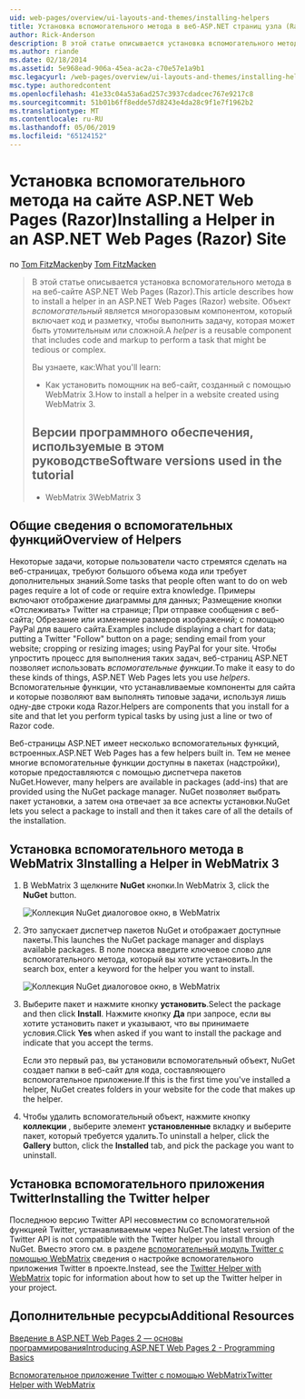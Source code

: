 ```yaml
---
uid: web-pages/overview/ui-layouts-and-themes/installing-helpers
title: Установка вспомогательного метода в веб-ASP.NET страниц узла (Razor) | Документация Майкрософт
author: Rick-Anderson
description: В этой статье описывается установка вспомогательного метода в на веб-сайте ASP.NET Web Pages (Razor). Помощник представляет собой многократно используемый компонент включает код и разметку для каждого...
ms.author: riande
ms.date: 02/18/2014
ms.assetid: 5e968ead-906a-45ea-ac2a-c70e57e1a9b1
msc.legacyurl: /web-pages/overview/ui-layouts-and-themes/installing-helpers
msc.type: authoredcontent
ms.openlocfilehash: 41e33c04a53a6ad257c3937cdadcec767e9217c8
ms.sourcegitcommit: 51b01b6ff8edde57d8243e4da28c9f1e7f1962b2
ms.translationtype: MT
ms.contentlocale: ru-RU
ms.lasthandoff: 05/06/2019
ms.locfileid: "65124152"
---
```

# <a name="installing-a-helper-in-an-aspnet-web-pages-razor-site"></a><span data-ttu-id="a090b-104">Установка вспомогательного метода на сайте ASP.NET Web Pages (Razor)</span><span class="sxs-lookup"><span data-stu-id="a090b-104">Installing a Helper in an ASP.NET Web Pages (Razor) Site</span></span>

<span data-ttu-id="a090b-105">по [Tom FitzMacken](https://github.com/tfitzmac)</span><span class="sxs-lookup"><span data-stu-id="a090b-105">by [Tom FitzMacken](https://github.com/tfitzmac)</span></span>

> <span data-ttu-id="a090b-106">В этой статье описывается установка вспомогательного метода в на веб-сайте ASP.NET Web Pages (Razor).</span><span class="sxs-lookup"><span data-stu-id="a090b-106">This article describes how to install a helper in an ASP.NET Web Pages (Razor) website.</span></span> <span data-ttu-id="a090b-107">Объект *вспомогательный* является многоразовым компонентом, который включает код и разметку, чтобы выполнить задачу, которая может быть утомительным или сложной.</span><span class="sxs-lookup"><span data-stu-id="a090b-107">A *helper* is a reusable component that includes code and markup to perform a task that might be tedious or complex.</span></span>
> 
> <span data-ttu-id="a090b-108">Вы узнаете, как:</span><span class="sxs-lookup"><span data-stu-id="a090b-108">What you'll learn:</span></span>
> 
> - <span data-ttu-id="a090b-109">Как установить помощник на веб-сайт, созданный с помощью WebMatrix 3.</span><span class="sxs-lookup"><span data-stu-id="a090b-109">How to install a helper in a website created using WebMatrix 3.</span></span>
>   
> 
> ## <a name="software-versions-used-in-the-tutorial"></a><span data-ttu-id="a090b-110">Версии программного обеспечения, используемые в этом руководстве</span><span class="sxs-lookup"><span data-stu-id="a090b-110">Software versions used in the tutorial</span></span>
> 
> 
> - <span data-ttu-id="a090b-111">WebMatrix 3</span><span class="sxs-lookup"><span data-stu-id="a090b-111">WebMatrix 3</span></span>

## <a name="overview-of-helpers"></a><span data-ttu-id="a090b-112">Общие сведения о вспомогательных функций</span><span class="sxs-lookup"><span data-stu-id="a090b-112">Overview of Helpers</span></span>

<span data-ttu-id="a090b-113">Некоторые задачи, которые пользователи часто стремятся сделать на веб-страницах, требуют большого объема кода или требует дополнительных знаний.</span><span class="sxs-lookup"><span data-stu-id="a090b-113">Some tasks that people often want to do on web pages require a lot of code or require extra knowledge.</span></span> <span data-ttu-id="a090b-114">Примеры включают отображение диаграммы для данных; Размещение кнопки «Отслеживать» Twitter на странице; При отправке сообщения с веб-сайта; Обрезание или изменение размеров изображений; с помощью PayPal для вашего сайта.</span><span class="sxs-lookup"><span data-stu-id="a090b-114">Examples include displaying a chart for data; putting a Twitter "Follow" button on a page; sending email from your website; cropping or resizing images; using PayPal for your site.</span></span> <span data-ttu-id="a090b-115">Чтобы упростить процесс для выполнения таких задач, веб-страниц ASP.NET позволяет использовать *вспомогательные функции*.</span><span class="sxs-lookup"><span data-stu-id="a090b-115">To make it easy to do these kinds of things, ASP.NET Web Pages lets you use *helpers*.</span></span> <span data-ttu-id="a090b-116">Вспомогательные функции, что устанавливаемые компоненты для сайта и которые позволяют вам выполнять типовые задачи, используя лишь одну-две строки кода Razor.</span><span class="sxs-lookup"><span data-stu-id="a090b-116">Helpers are components that you install for a site and that let you perform typical tasks by using just a line or two of Razor code.</span></span>

<span data-ttu-id="a090b-117">Веб-страницы ASP.NET имеет несколько вспомогательных функций, встроенных.</span><span class="sxs-lookup"><span data-stu-id="a090b-117">ASP.NET Web Pages has a few helpers built in.</span></span> <span data-ttu-id="a090b-118">Тем не менее многие вспомогательные функции доступны в пакетах (надстройки), которые предоставляются с помощью диспетчера пакетов NuGet.</span><span class="sxs-lookup"><span data-stu-id="a090b-118">However, many helpers are available in packages (add-ins) that are provided using the NuGet package manager.</span></span> <span data-ttu-id="a090b-119">NuGet позволяет выбрать пакет установки, а затем она отвечает за все аспекты установки.</span><span class="sxs-lookup"><span data-stu-id="a090b-119">NuGet lets you select a package to install and then it takes care of all the details of the installation.</span></span>

## <a name="installing-a-helper-in-webmatrix-3"></a><span data-ttu-id="a090b-120">Установка вспомогательного метода в WebMatrix 3</span><span class="sxs-lookup"><span data-stu-id="a090b-120">Installing a Helper in WebMatrix 3</span></span>

1. <span data-ttu-id="a090b-121">В WebMatrix 3 щелкните **NuGet** кнопки.</span><span class="sxs-lookup"><span data-stu-id="a090b-121">In WebMatrix 3, click the **NuGet** button.</span></span>

    ![Коллекция NuGet диалоговое окно, в WebMatrix](installing-helpers/_static/image1.png)
2. <span data-ttu-id="a090b-123">Это запускает диспетчер пакетов NuGet и отображает доступные пакеты.</span><span class="sxs-lookup"><span data-stu-id="a090b-123">This launches the NuGet package manager and displays available packages.</span></span> <span data-ttu-id="a090b-124">В поле поиска введите ключевое слово для вспомогательного метода, который вы хотите установить.</span><span class="sxs-lookup"><span data-stu-id="a090b-124">In the search box, enter a keyword for the helper you want to install.</span></span>

    ![Коллекция NuGet диалоговое окно, в WebMatrix](installing-helpers/_static/image2.png)
3. <span data-ttu-id="a090b-126">Выберите пакет и нажмите кнопку **установить**.</span><span class="sxs-lookup"><span data-stu-id="a090b-126">Select the package and then click **Install**.</span></span> <span data-ttu-id="a090b-127">Нажмите кнопку **Да** при запросе, если вы хотите установить пакет и указывают, что вы принимаете условия.</span><span class="sxs-lookup"><span data-stu-id="a090b-127">Click **Yes** when asked if you want to install the package and indicate that you accept the terms.</span></span>

     <span data-ttu-id="a090b-128">Если это первый раз, вы установили вспомогательный объект, NuGet создает папки в веб-сайт для кода, составляющего вспомогательное приложение.</span><span class="sxs-lookup"><span data-stu-id="a090b-128">If this is the first time you've installed a helper, NuGet creates folders in your website for the code that makes up the helper.</span></span>
4. <span data-ttu-id="a090b-129">Чтобы удалить вспомогательный объект, нажмите кнопку **коллекции** , выберите элемент **установленные** вкладку и выберите пакет, который требуется удалить.</span><span class="sxs-lookup"><span data-stu-id="a090b-129">To uninstall a helper, click the **Gallery** button, click the **Installed** tab, and pick the package you want to uninstall.</span></span>

## <a name="installing-the-twitter-helper"></a><span data-ttu-id="a090b-130">Установка вспомогательного приложения Twitter</span><span class="sxs-lookup"><span data-stu-id="a090b-130">Installing the Twitter helper</span></span>

<span data-ttu-id="a090b-131">Последнюю версию Twitter API несовместим со вспомогательной функцией Twitter, устанавливаемым через NuGet.</span><span class="sxs-lookup"><span data-stu-id="a090b-131">The latest version of the Twitter API is not compatible with the Twitter helper you install through NuGet.</span></span> <span data-ttu-id="a090b-132">Вместо этого см. в разделе [вспомогательный модуль Twitter с помощью WebMatrix](twitter-helper.md) сведения о настройке вспомогательного приложения Twitter в проекте.</span><span class="sxs-lookup"><span data-stu-id="a090b-132">Instead, see the [Twitter Helper with WebMatrix](twitter-helper.md) topic for information about how to set up the Twitter helper in your project.</span></span>

<a id="Additional_Resources"></a>
## <a name="additional-resources"></a><span data-ttu-id="a090b-133">Дополнительные ресурсы</span><span class="sxs-lookup"><span data-stu-id="a090b-133">Additional Resources</span></span>

[<span data-ttu-id="a090b-134">Введение в ASP.NET Web Pages 2 — основы программирования</span><span class="sxs-lookup"><span data-stu-id="a090b-134">Introducing ASP.NET Web Pages 2 - Programming Basics</span></span>](../getting-started/introducing-razor-syntax-c.md)

[<span data-ttu-id="a090b-135">Вспомогательное приложение Twitter с помощью WebMatrix</span><span class="sxs-lookup"><span data-stu-id="a090b-135">Twitter Helper with WebMatrix</span></span>](twitter-helper.md)

